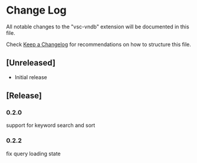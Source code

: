 # Change Log

All notable changes to the "vsc-vndb" extension will be documented in this file.

Check [Keep a Changelog](http://keepachangelog.com/) for recommendations on how to structure this file.

## [Unreleased]

- Initial release

## [Release]

### 0.2.0

support for keyword search and sort

### 0.2.2

fix query loading state
